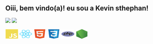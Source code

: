 ## Oiii, bem vindo(a)! eu sou a Kevin sthephan!

<img heigh="180em" src="https://github-readme-stats.vercel.app/api?username=kevinsrm&show_icons=true&theme=transparent">
<img height="180em" src="https://github-readme-stats.vercel.app/api?username=kevinsrm&show_icons=true">
<div style="display: inline_block"><br>
  <img align="center" alt="" height="30" width="40" src="https://raw.githubusercontent.com/devicons/devicon/master/icons/javascript/javascript-plain.svg">
  <img align="center" alt="kevin-React" height="30" width="40" src="https://raw.githubusercontent.com/devicons/devicon/master/icons/react/react-original.svg">
  <img align="center" alt="kevin-HTML" height="30" width="40" src="https://raw.githubusercontent.com/devicons/devicon/master/icons/html5/html5-original.svg">
  <img align="center" alt="kevin-css3" height="30" width="40" src="https://raw.githubusercontent.com/devicons/devicon/master/icons/css3/css3-original.svg">
  <img align="center" alt="kevin-php" height="30" width="40" src="https://raw.githubusercontent.com/devicons/devicon/master/icons/php/php-original.svg">
  <img align="center" alt="kevin-nodejs" height="30" width="40" src="https://raw.githubusercontent.com/devicons/devicon/master/icons/nodejs/nodejs-original.svg">
</div>
  
 
